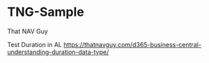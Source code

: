 # TNG-Sample
That NAV Guy

Test Duration in AL
https://thatnavguy.com/d365-business-central-understanding-duration-data-type/
